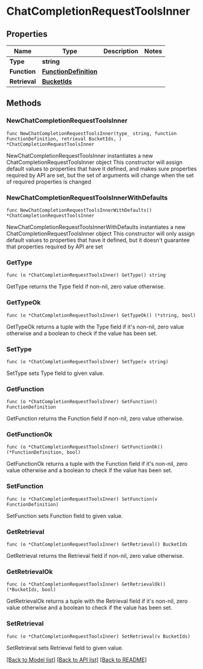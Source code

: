 # ChatCompletionRequestToolsInner

## Properties

Name | Type | Description | Notes
------------ | ------------- | ------------- | -------------
**Type** | **string** |  | 
**Function** | [**FunctionDefinition**](FunctionDefinition.md) |  | 
**Retrieval** | [**BucketIds**](BucketIds.md) |  | 

## Methods

### NewChatCompletionRequestToolsInner

`func NewChatCompletionRequestToolsInner(type_ string, function FunctionDefinition, retrieval BucketIds, ) *ChatCompletionRequestToolsInner`

NewChatCompletionRequestToolsInner instantiates a new ChatCompletionRequestToolsInner object
This constructor will assign default values to properties that have it defined,
and makes sure properties required by API are set, but the set of arguments
will change when the set of required properties is changed

### NewChatCompletionRequestToolsInnerWithDefaults

`func NewChatCompletionRequestToolsInnerWithDefaults() *ChatCompletionRequestToolsInner`

NewChatCompletionRequestToolsInnerWithDefaults instantiates a new ChatCompletionRequestToolsInner object
This constructor will only assign default values to properties that have it defined,
but it doesn't guarantee that properties required by API are set

### GetType

`func (o *ChatCompletionRequestToolsInner) GetType() string`

GetType returns the Type field if non-nil, zero value otherwise.

### GetTypeOk

`func (o *ChatCompletionRequestToolsInner) GetTypeOk() (*string, bool)`

GetTypeOk returns a tuple with the Type field if it's non-nil, zero value otherwise
and a boolean to check if the value has been set.

### SetType

`func (o *ChatCompletionRequestToolsInner) SetType(v string)`

SetType sets Type field to given value.


### GetFunction

`func (o *ChatCompletionRequestToolsInner) GetFunction() FunctionDefinition`

GetFunction returns the Function field if non-nil, zero value otherwise.

### GetFunctionOk

`func (o *ChatCompletionRequestToolsInner) GetFunctionOk() (*FunctionDefinition, bool)`

GetFunctionOk returns a tuple with the Function field if it's non-nil, zero value otherwise
and a boolean to check if the value has been set.

### SetFunction

`func (o *ChatCompletionRequestToolsInner) SetFunction(v FunctionDefinition)`

SetFunction sets Function field to given value.


### GetRetrieval

`func (o *ChatCompletionRequestToolsInner) GetRetrieval() BucketIds`

GetRetrieval returns the Retrieval field if non-nil, zero value otherwise.

### GetRetrievalOk

`func (o *ChatCompletionRequestToolsInner) GetRetrievalOk() (*BucketIds, bool)`

GetRetrievalOk returns a tuple with the Retrieval field if it's non-nil, zero value otherwise
and a boolean to check if the value has been set.

### SetRetrieval

`func (o *ChatCompletionRequestToolsInner) SetRetrieval(v BucketIds)`

SetRetrieval sets Retrieval field to given value.



[[Back to Model list]](../README.md#documentation-for-models) [[Back to API list]](../README.md#documentation-for-api-endpoints) [[Back to README]](../README.md)


